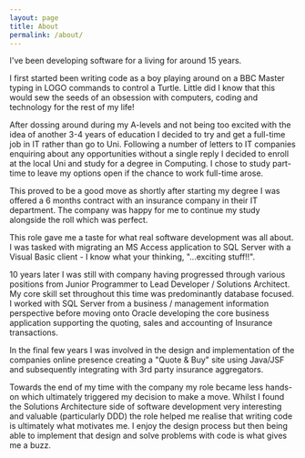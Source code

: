 ```yaml
---
layout: page
title: About
permalink: /about/
---
```


I've been developing software for a living for around 15 years.

I first started been writing code as a boy playing around on a BBC Master typing in LOGO commands to control a Turtle. Little did I know that this would sew the seeds of an obsession with computers, coding and technology for the rest of my life!

After dossing around during my A-levels and not being too excited with the idea of another 3-4 years of education I decided to try and get a full-time job in IT rather than go to Uni. Following a number of letters to IT companies enquiring about any opportunities without a single reply I decided to enroll at the local Uni and study for a degree in Computing. I chose to study part-time to leave my options open if the chance to work full-time arose.

This proved to be a good move as shortly after starting my degree I was offered a 6 months contract with an insurance company in their IT department. The company was happy for me to continue my study alongside the roll which was perfect.

This role gave me a taste for what real software development was all about. I was tasked with migrating an MS Access application to SQL Server with a Visual Basic client - I know what your thinking, "...exciting stuff!!".

10 years later I was still with company having progressed through various positions from Junior Programmer to Lead Developer / Solutions Architect. My core skill set throughout this time was predominantly database focused. I worked with SQL Server from a business / management information perspective before moving onto Oracle developing the core business application supporting the quoting, sales and accounting of Insurance transactions.

In the final few years I was involved in the design and implementation of the companies online presence creating a "Quote & Buy" site using Java/JSF and subsequently integrating with 3rd party insurance aggregators.

Towards the end of my time with the company my role became less hands-on which ultimately triggered my decision to make a move. Whilst I found the Solutions Architecture side of software development very interesting and valuable (particularly DDD) the role helped me realise that writing code is ultimately what motivates me. I enjoy the design process but then being able to implement that design and solve problems with code is what gives me a buzz.

